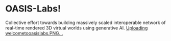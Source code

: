 # OASIS-Labs!
Collective effort towards building massively scaled interoperable network of real-time rendered 3D virtual worlds using generative AI.
[Uploading welcometooasislabs.PNG…]()
